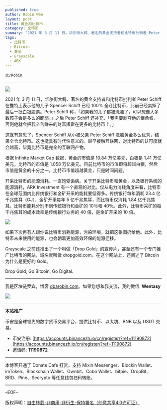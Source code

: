 ```yaml
---
published: true
author: Robin Wen
layout: post
title: 黄金和比特币
category: 比特币
summary: "2021 年 3 月 11 日，华尔街大鳄、著名的黄金支持者和比特币批判者 Peter Schiff 在推特上表示他的儿子 Spencer Schiff 已经 100% 全仓比特币，此前已经卖掉了最后一批白银股票。Peter Schiff 称，「如果我的儿子都被洗脑了，可以想像大多数孩子会是多么的脆弱。」之后 Peter Schiff 还补充，「我需要剥夺他的继承权，否则他就会把我辛苦赚来的财富挥霍在更多的比特币上。」Drop Gold, Go Bitcoin, Go Digital."
tags:
  - 比特币
  - Bitcoin
  - 黄金
  - Grayscale
  - ARK
---
```


`文/Robin`

***

![](https://cdn.dbarobin.com/00oti7k.png)

2021 年 3 月 11 日，华尔街大鳄、著名的黄金支持者和比特币批判者 Peter Schiff 在推特上表示他的儿子 Spencer Schiff 已经 100% 全仓比特币，此前已经卖掉了最后一批白银股票。Peter Schiff 称，「如果我的儿子都被洗脑了，可以想像大多数孩子会是多么的脆弱。」之后 Peter Schiff 还补充，「我需要剥夺他的继承权，否则他就会把我辛苦赚来的财富挥霍在更多的比特币上。」

这就有意思了，Spencer Schiff 从小被父亲 Peter Schiff 洗脑黄金多么优秀，结果全仓比特币。这也挺具有时代性意义的。越早接触互联网，对比特币的认可度就会越高，毕竟比特币是完全的互联网产物。

根据 Infinite Market Cap 数据，黄金的市值是 10.84 万亿美元，白银是 1.41 万亿美元，比特币的市值是 1.058 万亿美元。目前比特币的市值即将超越白银，然后市值是黄金的十分之一。比特币市值超越黄金，只是时间问题。

开采比特币的能源消耗，一直饱受诟病。关于开采比特币和黄金，以及银行系统的能源消耗，ARK Investment 有一个直观的对比。仅从电力消耗角度来看，比特币在全球范围内比传统银行和金矿开采的能耗要低得多。传统银行每年消耗 23.4 亿千兆焦耳（GJ），金矿开采每年 5 亿千兆焦耳，而比特币仅消耗 1.84 亿千兆焦耳。比特币能耗分别不到传统银行和金矿的 10％和 40％。此外，比特币采矿的每千兆焦耳的成本效率是传统银行业务的 40 倍，是金矿开采的 10 倍。

![](https://cdn.dbarobin.com/iadsndn.jpg)

如果下次再有人跟你说比特币消耗能源，污染环境，就把这张图扔给他。此外，比特币未来使用的能源，也会朝着更加高效环保的能源迁移。

Grayscale 之前还推出了一个叫做「Drop Gold」的宣传片，甚至还有一个专门推广比特币的网站，域名就叫做 dropgold.com。在这个网站上，还阐述了 Bitcoin 为什么是更好的 Gold。

Drop Gold, Go Bitcoin, Go Digital.

***

我是区块链罗宾，博客 [dbarobin.com](https://dbarobin.com/)。如果您想和我交流，我的微信: **Wentasy**

![](https://cdn.dbarobin.com/v4yywe2.png)

***

**本站推广**

币安是全球领先的数字货币交易平台，提供比特币、以太坊、BNB 以及 USDT 交易。

* 币安注册: [https://accounts.binancezh.io/cn/register/?ref=11190872](https://accounts.binancezh.io/cn/register/?ref=11190872)
* 邀请码: **11190872**

***

本博客开通了 Donate Cafe 打赏，支持 Mixin Messenger、Blockin Wallet、imToken、Blockchain Wallet、Ownbit、Cobo Wallet、bitpie、DropBit、BRD、Pine、Secrypto 等任意钱包扫码转账。

<center>
    <div class="--donate-button"
         data-button-id="f8b9df0d-af9a-460d-8258-d3f435445075"
    ></div>
</center>

***

–EOF–

版权声明：[自由转载-非商用-非衍生-保持署名（创意共享4.0许可证）](http://creativecommons.org/licenses/by-nc-nd/4.0/deed.zh)